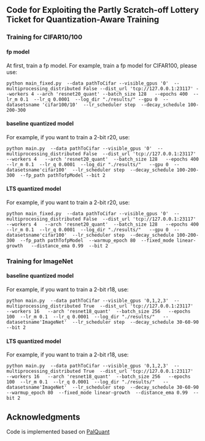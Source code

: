 ## Code for Exploiting the Partly Scratch-off Lottery Ticket for Quantization-Aware Training

### Training for CIFAR10/100

#### fp model

At first, train a fp model. For example, train a fp model for CIFAR100, please use:

`python main_fixed.py 
--data pathToCifar
--visible_gpus '0' 
--multiprocessing_distributed False
--dist_url 'tcp://127.0.0.1:23117'
--workers 4 --arch 'resnet20_quant'
--batch_size 128  
--epochs 400 
--lr_m 0.1 
--lr_q 0.0001 
--log_dir "./results/"
--gpu 0 
--datasetsname 'cifar100/10' 
--lr_scheduler step 
--decay_schedule 100-200-300`

#### baseline quantized model

For example, if you want to train a 2-bit r20, use:

`python main.py 
--data pathToCifar
--visible_gpus '0' 
--multiprocessing_distributed False 
--dist_url 'tcp://127.0.0.1:23117' 
--workers 4  
--arch 'resnet20_quant' 
--batch_size 128  
--epochs 400 
--lr_m 0.1 
--lr_q 0.0001 
--log_dir "./results/"  
--gpu 0 
--datasetsname'cifar100' 
--lr_scheduler step 
--decay_schedule 100-200-300 
--fp_path pathTofpModel
--bit 2`

#### LTS quantized model

For example, if you want to train a 2-bit r20, use:

`python main_fixed.py 
--data pathToCifar
--visible_gpus '0' 
--multiprocessing_distributed False 
--dist_url 'tcp://127.0.0.1:23117' 
--workers 4  
--arch 'resnet20_quant' 
--batch_size 128  
--epochs 400 
--lr_m 0.1 
--lr_q 0.0001 
--log_dir "./results/"  
--gpu 0 
--datasetsname'cifar100' 
--lr_scheduler step 
--decay_schedule 100-200-300 
--fp_path pathTofpModel 
--warmup_epoch 80 
--fixed_mode linear-growth  
--distance_ema 0.99 
--bit 2`

### Training for ImageNet

#### baseline quantized model

For example, if you want to train a 2-bit r18, use:

`python main.py 
--data pathToCifar
--visible_gpus '0,1,2,3' 
--multiprocessing_distributed True 
--dist_url 'tcp://127.0.0.1:23117' 
--workers 16  
--arch 'resnet18_quant' 
--batch_size 256  
--epochs 100 
--lr_m 0.1 
--lr_q 0.0001 
--log_dir "./results/"  
--datasetsname'ImageNet' 
--lr_scheduler step 
--decay_schedule 30-60-90 
--bit 2`

#### LTS quantized model

For example, if you want to train a 2-bit r18, use:


`python main.py 
--data pathToCifar
--visible_gpus '0,1,2,3' 
--multiprocessing_distributed True 
--dist_url 'tcp://127.0.0.1:23117' 
--workers 16  
--arch 'resnet18_quant' 
--batch_size 256  
--epochs 100 
--lr_m 0.1 
--lr_q 0.0001 
--log_dir "./results/"  
--datasetsname'ImageNet' 
--lr_scheduler step 
--decay_schedule 30-60-90 
--warmup_epoch 80 
--fixed_mode linear-growth 
--distance_ema 0.99 
--bit 2`


## Acknowledgments
Code is implemented based on [PalQuant](https://github.com/huqinghao/PalQuant/)